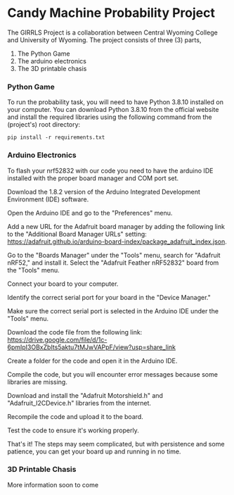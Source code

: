 
# Candy Machine Probability Project 

The GIRRLS Project is a collaboration between Central Wyoming College and University of Wyoming. The project consists of three (3) parts, 
1) The Python Game 
2) The arduino electronics
3) The 3D printable chasis

### Python Game

To run the probability task, you will need to have Python 3.8.10 installed on your computer. You can download Python 3.8.10 from the official website and install the required libraries using the following command from the (project's) root directory:
```
pip install -r requirements.txt
```

### Arduino Electronics

To flash your nrf52832 with our code you need to have the arduino IDE installed with the proper board manager and COM port set.

Download the 1.8.2 version of the Arduino Integrated Development Environment (IDE) software.

Open the Arduino IDE and go to the "Preferences" menu.

Add a new URL for the Adafruit board manager by adding the following link to the "Additional Board Manager URLs" setting: https://adafruit.github.io/arduino-board-index/package_adafruit_index.json.

Go to the "Boards Manager" under the "Tools" menu, search for "Adafruit nRF52," and install it.
Select the "Adafruit Feather nRF52832" board from the "Tools" menu.

Connect your board to your computer.

Identify the correct serial port for your board in the "Device Manager."

Make sure the correct serial port is selected in the Arduino IDE under the "Tools" menu.

Download the code file from the following link: https://drive.google.com/file/d/1c-6pmIpI3OBxZbIts5aktu7tMJwVAPpF/view?usp=share_link

Create a folder for the code and open it in the Arduino IDE.

Compile the code, but you will encounter error messages because some libraries are missing.

Download and install the "Adafruit Motorshield.h" and "Adafruit_I2CDevice.h" libraries from the internet.

Recompile the code and upload it to the board.

Test the code to ensure it's working properly.

That's it! The steps may seem complicated, but with persistence and some patience, you can get your board up and running in no time.

### 3D Printable Chasis

More information soon to come
